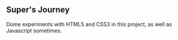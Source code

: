 Super's Journey
----------------------------------------------------
Dome experiments with HTML5 and CSS3 in this project, as well as Javascript sometimes.